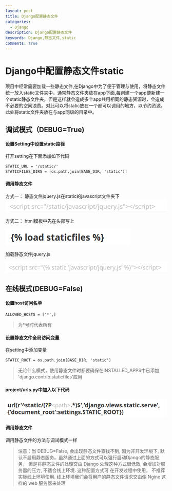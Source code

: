 ```yaml
---
layout: post
title: Django配置静态文件
categories:
  - Django
description: Django配置静态文件
keywords: Django,静态文件,static
comments: true
---
```


# Django中配置静态文件static
项目中经常需要加载一些静态文件,在Django中为了便于管理与使用，将静态文件统一放入static文件夹中，通常静态文件夹放在app下面,每创建一个app便新建一个static静态文件夹，但是这样就会造成多个app共用相同的静态资源时，会造成不必要的空间浪费。对此可以将static放在一个都可以调用的地方，以节约资源。此处将static文件夹放在与app同级的目录中。
## 调试模式（DEBUG=True)

#### 设置Setting中设置static路径
打开setting在下面添加如下代码
```
STATIC_URL = '/static/'
STATICFILES_DIRS = [os.path.join(BASE_DIR, 'static')]
```
#### 调用静态文件

方式一：
静态文件jquery.js在static的javascript文件夹下
![Static00](/images/posts/Django/static00.png)

方式二：
html模板中先在头部写上

![Static01](/images/posts/Django/static01.png)

加载静态文件jquery.js

![Static02](/images/posts/Django/static02.png)


## 在线模式(DEBUG=False)
#### 设置host访问名单
```
ALLOWED_HOSTS = ['*',]
```
> 为*号时代表所有

#### 设置静态文件全局访问变量
在setting中添加变量
```
STATIC_ROOT = os.path.join(BASE_DIR, 'static')
```
> 无论什么模式，使用静态文件时都要确保在INSTALLED_APPS中已添加
> 'django.contrib.staticfiles'应用

#### project/urls.py中加入以下代码
![Static03](/images/posts/Django/static03.png)


#### 调用静态文件
调用静态文件的方法与调试模式一样

> 注意：当 DEBUG=False, 会出现静态⽂件查找不到, 因为⾮开发环境下, 默认不启⽤静态服务。虽然通过上面的方式可以强行启动Django的静态服务， 但是将静态⽂件的处理交由 Django 处理这种⽅式很低效, 会增加对服务器的压⼒, 不适合线上环境. 这种配置⽅式可
> 在开发过程中使⽤， 不推荐实际线上环境使⽤.
> 线上环境我们会将⽤户的静态⽂件请求交由像 Nginx 这样的 web 服务器来处理
